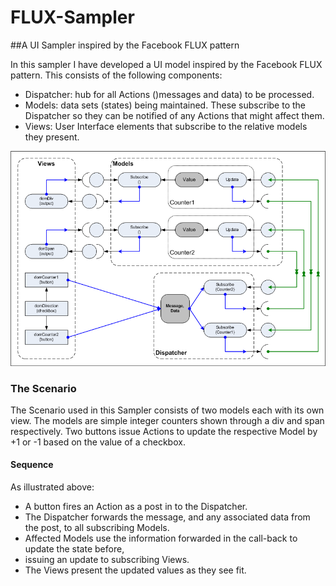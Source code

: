 # FLUX-Sampler
##A UI Sampler inspired by the Facebook FLUX pattern

In this sampler I have developed a UI model inspired by the Facebook FLUX pattern. This consists of the following components:

* Dispatcher: hub for all Actions ()messages and data) to be processed.
* Models: data sets (states) being maintained. These subscribe to the Dispatcher so they can be notified of any Actions that might affect them.
* Views: User Interface elements that subscribe to the relative models they present.

![FLUX Sampler](./FLUX_Sampler.png)

### The Scenario

The Scenario used in this Sampler consists of two models each with its own view. 
The models are simple integer counters shown through a div and span respectively. 
Two buttons issue Actions to update the respective Model by +1 or -1 based on the value of a checkbox.

#### Sequence
As illustrated above:

* A button fires an Action as a post in to the Dispatcher.
* The Dispatcher forwards the message, and any associated data from the post, to all subscribing Models.
* Affected Models use the information forwarded in the call-back to update the state before,
* issuing an update to subscribing Views.
* The Views present the updated values as they see fit.

